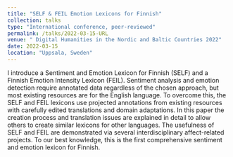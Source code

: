 ```yaml
---
title: "SELF & FEIL Emotion Lexicons for Finnish"
collection: talks
type: "International conference, peer-reviewed"
permalink: /talks/2022-03-15-URL
venue: " Digital Humanities in the Nordic and Baltic Countries 2022"
date: 2022-03-15
location: "Uppsala, Sweden"
---
```


I introduce a Sentiment and Emotion Lexicon for Finnish (SELF) and a Finnish Emotion Intensity Lexicon (FEIL). Sentiment analysis and emotion detection require annotated data regardless of the chosen approach, but most existing resources are for the English language. To overcome this, the SELF and FEIL lexicons use projected annotations from existing resources with carefully edited translations and domain adaptations. In this paper the creation process and translation issues are explained in detail to allow others to create similar lexicons for other languages. The usefulness of SELF and FEIL are demonstrated via several interdisciplinary affect-related projects. To our best knowledge, this is the first comprehensive sentiment and emotion lexicon for Finnish.
